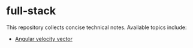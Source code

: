 # full-stack

This repository collects concise technical notes. Available topics include:

- [Angular velocity vector](docs/physics/angular_velocity.md)
